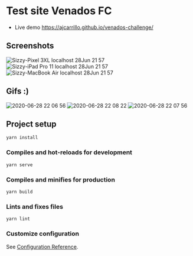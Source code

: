 # Test site Venados FC

* Live demo https://ajcarrillo.github.io/venados-challenge/

## Screenshots

![Sizzy-Pixel 3XL localhost 28Jun 21 57](https://user-images.githubusercontent.com/4111721/85968463-d3e75500-b98a-11ea-9074-8a123cd98c23.png)
![Sizzy-iPad Pro 11 localhost 28Jun 21 57](https://user-images.githubusercontent.com/4111721/85968524-f5e0d780-b98a-11ea-957f-7bf53dfcf98c.png)
![Sizzy-MacBook Air localhost 28Jun 21 57](https://user-images.githubusercontent.com/4111721/85968552-04c78a00-b98b-11ea-8e47-13da495d49a7.png)

## Gifs :)
![2020-06-28 22 06 56](https://user-images.githubusercontent.com/4111721/85968968-05145500-b98c-11ea-91ac-8630bcdff13b.gif)
![2020-06-28 22 08 22](https://user-images.githubusercontent.com/4111721/85968959-00e83780-b98c-11ea-8d4a-9328b0d675a0.gif)
![2020-06-28 22 07 56](https://user-images.githubusercontent.com/4111721/85968966-047bbe80-b98c-11ea-81ae-19804fa86965.gif)



## Project setup
```
yarn install
```

### Compiles and hot-reloads for development
```
yarn serve
```

### Compiles and minifies for production
```
yarn build
```

### Lints and fixes files
```
yarn lint
```

### Customize configuration
See [Configuration Reference](https://cli.vuejs.org/config/).
